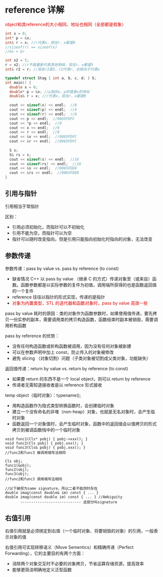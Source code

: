 # reference 详解

<font color="#dd0000">object和其reference的大小相同、地址也相同（全部都是假象）</font><br />
```C++
int x = 0;
int* p = &x;
int& r = x; //r代表x，现在r、x都是0
//sizeof(r) == sizeof(x)
//&x = &r

int x2 = 5;
r = x2; //r不能重新代表其他物体，现在r、x都是5
int& r2 = r; //现在r2是5，r2代表r，也相当于代表x

typedef struct Stag { int a, b, c, d; } S;
int main() {
  double x = 0;
  double* p = &x; //p指向x，p的值是x的地址
  double& r = x; //r代表x，现在r，x都是0
  
  cout << sizeof(x) << endl;  //8
  cout << sizeof(p) << endl;  //4
  cout << sizeof(r) << endl;  //8
  cout << p << endl;  //0065FDFC
  cout << *p << endl;  //0
  cout << x << endl;  //0
  cout << r << endl;  //0
  cout << &x << endl;  //0065FDFC
  cout << &r << endl;  //0065FDFC
  
  S s;
  S& rs = s;
  cout << sizeof(s) << endl;  //16
  cout << sizeof(rs) << endl;  //16
  cout << &s << endl;  //0065FDE8
  cout << &rs << endl;  //0065FDE8
}
```

## 引用与指针

引用相当于常指针

区别：
- 引用必须初始化，而指针可以不初始化
- 引用不能为空，而指针可以为空
- 指针可以随时改变指向，但是引用只能指向初始化时指向的对象，无法改变


## 参数传递

参数传递：pass by value vs. pass by reference (to const)
- 缺省情况 C++ 以 pass by value （继承 C 的方式）传递对象至（或来自）函数。函数参数都是以实际参数的复件为初值，调用端所获得的也是函数返回值的一个复件
- reference 往往以指针的形式实现，传递的是指针
- <font color="#dd0000">对象为内置类型，STL 的迭代器和函数对象时，pass by value 高效一些</font><br />

pass by value 耗时的原因：类的对象作为函数参数时，如果使用值传递，要先拷贝一份实参的副本，需要调用类的拷贝构造函数，函数结束时副本被销毁，需要调用析构函数

pass by reference 的优势：
- 没有任何构造函数或析构函数被调用，因为没有任何对象被新建
- 可以在参数声明中加上 const，防止传入的对象被修改
- 避免 slicing （对象切割）问题（子类对象被切割成父类对象，功能缺失）

返回值传递：return by value vs. return by reference (to const)
- 如果要 return 的东西不是一个 local object，则可以 return by reference
- 传递者无需知道接收者是以 reference 形式接收

temp object（临时对象）：typename();
- 用构造函数作为隐式类型转换函数时，会创建临时对象
- 建立一个没有命名的非堆（non-heap）对象，也就是无名对象时，会产生临时对象
- 函数返回一个对象值时，会产生临时对象，函数中的返回值会以值拷贝的形式拷贝到被调函数栈中的一个临时对象


```
void func1(Cls* pobj) { pobj->xxx(); }
void func2(Cls pobj) { pobj.xxx(); }
void func3(Cls& pobj) { pobj.xxx(); }
//func2和func3 被调用端写法相同

Cls obj;
func1(&obj);
func2(obj);
func3(obj);
//func2和func3 调用端写法相同

//以下被视为same signature，所以二者不能同时存在
double imag(const double& im) const { ... }
double imag(const double im) const { ... } //Ambiguity
       ---------------------------- 这部分叫signature
```


## 右值引用

右值引用就是必须绑定到右值（一个临时对象、将要销毁的对象）的引用，一般表示对象的值

右值引用可实现转移语义（Move Sementics）和精确传递（Perfect Forwarding），它的主要目的有两个方面：
- 消除两个对象交互时不必要的对象拷贝，节省运算存储资源，提高效率
- 能够更简洁明确地定义泛型函数
